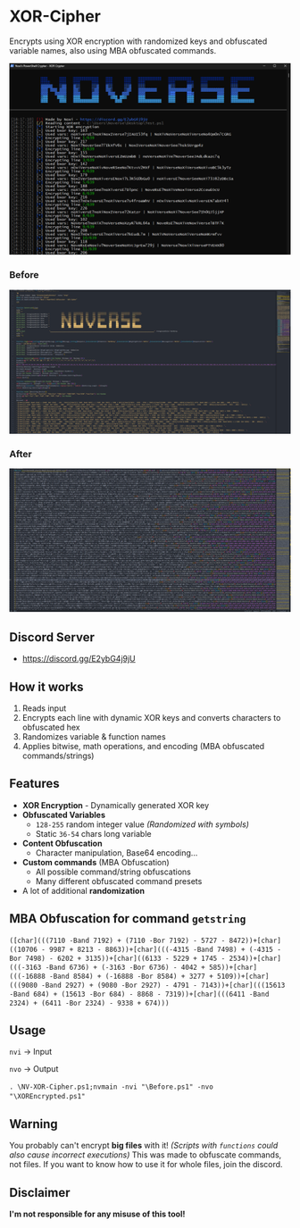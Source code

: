 # XOR-Cipher
Encrypts using XOR encryption with randomized keys and obfuscated variable names, also using MBA obfuscated commands.

![xorpre](https://github.com/5Noxi/XOR-Cipher/blob/main/NV-XOR.png?raw=true)
### Before
![before](https://github.com/5Noxi/XOR-Cipher/blob/main/Before.png?raw=true) 
### After
![after](https://github.com/5Noxi/XOR-Cipher/blob/main/After.png?raw=true)

## Discord Server 
- https://discord.gg/E2ybG4j9jU

## How it works  
1. Reads input 
2. Encrypts each line with dynamic XOR keys and converts characters to obfuscated hex
3. Randomizes variable & function names
4. Applies bitwise, math operations, and encoding (MBA obfuscated commands/strings)

## Features
- **XOR Encryption** - Dynamically generated XOR key
- **Obfuscated Variables**
  - `128-255` random integer value *(Randomized with symbols)*
  - Static `36-54` chars long variable
- **Content Obfuscation**
  - Character manipulation, Base64 encoding...
- **Custom commands** (MBA Obfuscation) 
  - All possible command/string obfuscations
  - Many different obfuscated command presets
- A lot of additional **randomization**

## MBA Obfuscation for command `getstring`
```
([char](((7110 -Band 7192) + (7110 -Bor 7192) - 5727 - 8472))+[char]((10706 - 9987 + 8213 - 8863))+[char](((-4315 -Band 7498) + (-4315 -Bor 7498) - 6202 + 3135))+[char]((6133 - 5229 + 1745 - 2534))+[char](((-3163 -Band 6736) + (-3163 -Bor 6736) - 4042 + 585))+[char](((-16888 -Band 8584) + (-16888 -Bor 8584) + 3277 + 5109))+[char](((9080 -Band 2927) + (9080 -Bor 2927) - 4791 - 7143))+[char](((15613 -Band 684) + (15613 -Bor 684) - 8868 - 7319))+[char](((6411 -Band 2324) + (6411 -Bor 2324) - 9338 + 674)))
```

## Usage
`nvi` -> Input

`nvo` -> Output

`. \NV-XOR-Cipher.ps1;nvmain -nvi "\Before.ps1" -nvo "\XOREncrypted.ps1"`

## Warning
You probably can't encrypt **big files** with it! *(Scripts with `functions` could also cause incorrect executions)* This was made to obfuscate commands, not files. If you want to know how to use it for whole files, join the discord.

## Disclaimer
**I'm not responsible for any misuse of this tool!**
